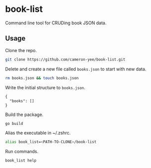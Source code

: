 # book-list

Command line tool for CRUDing book JSON data.

## Usage

Clone the repo.
```bash
git clone https://github.com/cameron-yee/book-list.git
```

Delete and create a new file called `books.json` to start with new data.
```bash
rm books.json && touch books.json
```

Write the initial structure to `books.json`.
```
{
  "books": []
}
```

Build the package.
```bash
go build
```

Alias the executable in ~/.zshrc.
```bash
alias book_list=<PATH-TO-CLONE>/book-list
```

Run commands.
```bash
book_list help
```

